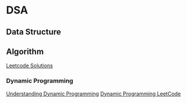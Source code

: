 # DSA

## Data Structure


## Algorithm

[Leetcode Solutions](https://github.com/Seanforfun/Algorithm-and-Leetcode/tree/master)

### Dynamic Programming
[Understanding Dynamic Programming](https://www.youtube.com/watch?v=Hdr64lKQ3e4)
[Dynamic Programming LeetCode](https://leetcode.com/discuss/general-discussion/1000929/solved-all-dynamic-programming-dp-problems-in-7-months)

